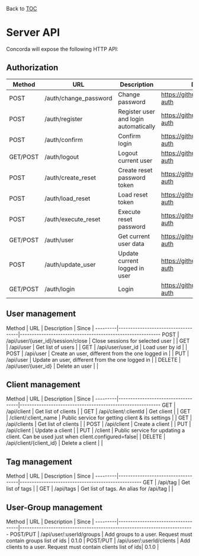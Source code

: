 Back to [TOC](../Readme.md)

# Server API

Concorda will expose the following HTTP API:

## Authorization

 Method   | URL                                  | Description                           | Documentation
 ---------|--------------------------------------|---------------------------------------|------------------------------------------
 POST     | /auth/change_password                | Change password                       | https://github.com/senecajs/seneca-auth
 POST     | /auth/register                       | Register user and login automatically | https://github.com/senecajs/seneca-auth
 POST     | /auth/confirm                        | Confirm login                         | https://github.com/senecajs/seneca-auth
 GET/POST | /auth/logout                         | Logout current user                   | https://github.com/senecajs/seneca-auth
 POST     | /auth/create_reset                   | Create reset password token           | https://github.com/senecajs/seneca-auth
 POST     | /auth/load_reset                     | Load reset token                      | https://github.com/senecajs/seneca-auth
 POST     | /auth/execute_reset                  | Execute reset password                | https://github.com/senecajs/seneca-auth
 GET/POST | /auth/user                           | Get current user data                 | https://github.com/senecajs/seneca-auth
 POST     | /auth/update_user                    | Update current logged in user         | https://github.com/senecajs/seneca-auth
 GET/POST | /auth/login                          | Login                                 | https://github.com/senecajs/seneca-auth


## User management

 Method   | URL                                | Description                                      | Since |
 ---------|------------------------------------|-----------------------------------------------------------
 POST     | /api/user/{user_id}/session/close  | Close sessions for selected user                 |       |
 GET      | /api/user                          | Get list of users                                |       |
 GET      | /api/user/user_id                  | Load user by id                                  |       |
 POST     | /api/user                          | Create an user, different from the one logged in |       |
 PUT      | /api/user                          | Update an user, different from the one logged in |       |
 DELETE   | /api/user/{user_id}                | Delete an user                                   |       |

## Client management

 Method   | URL                                | Description                                      | Since |
 ---------|------------------------------------|-----------------------------------------------------------
 GET      | /api/client                        | Get list of clients                              |       |
 GET      | /api/client/:clientId              | Get client                                       |       |
 GET      | /client/:client_name               | Public service for getting client & its settings |       |
 GET      | /api/clients                       | Get list of clients                              |       |
 POST     | /api/client                        | Create a client                                  |       |
 PUT      | /api/client                        | Update a client                                  |       |
 PUT      | /client                            | Public service for updating a client. Can be used just when client.configured=false|       |
 DELETE   | /api/client/{client_id}            | Delete a client                                  |       |


## Tag management

 Method   | URL                                | Description                              | Since |
 ---------|------------------------------------|---------------------------------------------------
 GET      | /api/tag                           | Get list of tags                         |       |
 GET      | /api/tags                          | Get list of tags. An alias for /api/tag  |       |

## User-Group management

 Method   | URL                                | Description                                                    | Since |
 ---------|------------------------------------|-------------------------------------------------------------------------
 POST/PUT | /api/user/:userId/groups           | Add groups to a user. Request must contain groups list of ids  | 0.1.0 |
 POST/PUT | /api/user/:userId/clients          | Add clients to a user. Request must contain clients list of ids| 0.1.0 |

